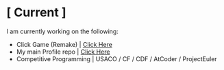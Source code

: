 # [ Current ]
I am currently working on the following:
- Click Game (Remake) | [Click Here](https://exoad.github.io/ClickGame/)
- My main Profile repo | [Click Here](http://exoad.github.io/exoad)
- Competitive Programming | USACO / CF / CDF / AtCoder / ProjectEuler
